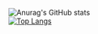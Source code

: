 ![Anurag's GitHub stats](https://github-readme-stats.vercel.app/api?username=ErickAndersson&show_icons=true&theme=radical)\
[![Top Langs](https://github-readme-stats.vercel.app/api/top-langs/?username=ErickAndersson&theme=radical)](https://github.com/anuraghazra/github-readme-stats)

<!--
**ErickAndersson/ErickAndersson** is a ✨ _special_ ✨ repository because its `README.md` (this file) appears on your GitHub profile.

Here are some ideas to get you started:

- 🔭 I’m currently working on ...
- 🌱 I’m currently learning ...
- 👯 I’m looking to collaborate on ...
- 🤔 I’m looking for help with ...
- 💬 Ask me about ...
- 📫 How to reach me: ...
- 😄 Pronouns: ...
- ⚡ Fun fact: ...
-->
